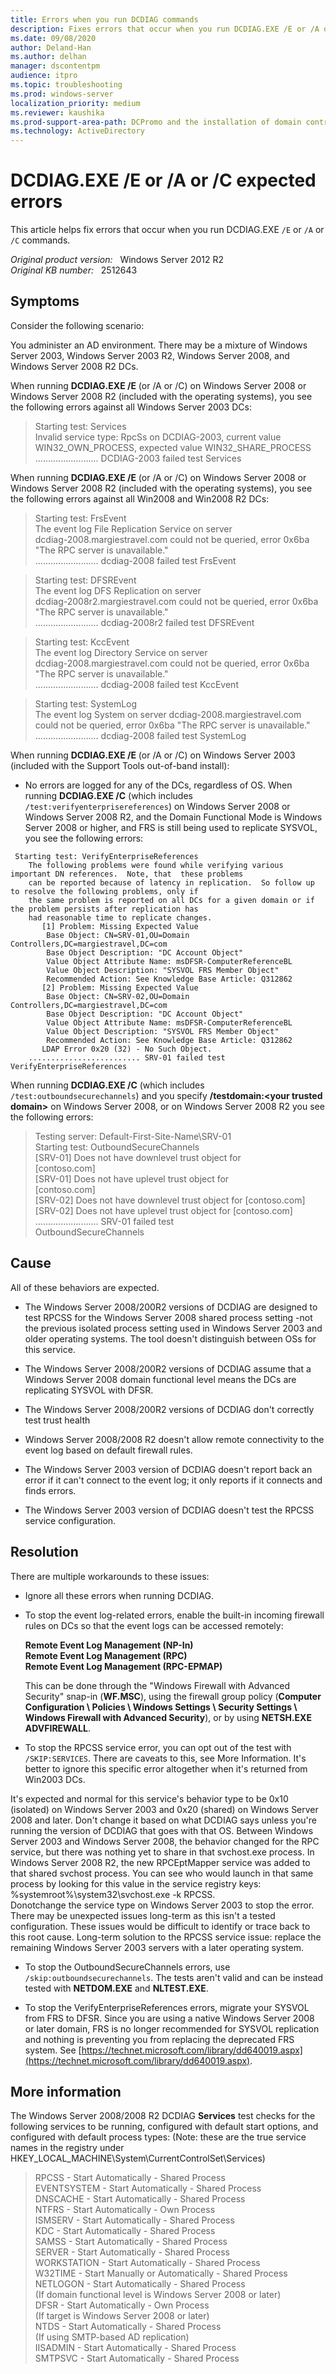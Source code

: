 ```yaml
---
title: Errors when you run DCDIAG commands
description: Fixes errors that occur when you run DCDIAG.EXE /E or /A or /C commands.
ms.date: 09/08/2020
author: Deland-Han
ms.author: delhan
manager: dscontentpm
audience: itpro
ms.topic: troubleshooting
ms.prod: windows-server
localization_priority: medium
ms.reviewer: kaushika
ms.prod-support-area-path: DCPromo and the installation of domain controllers
ms.technology: ActiveDirectory
---
```

# DCDIAG.EXE /E or /A or /C expected errors

This article helps fix errors that occur when you run DCDIAG.EXE `/E` or `/A` or `/C` commands.

_Original product version:_ &nbsp; Windows Server 2012 R2  
_Original KB number:_ &nbsp; 2512643

## Symptoms

Consider the following scenario:

You administer an AD environment. There may be a mixture of Windows Server 2003, Windows Server 2003 R2, Windows Server 2008, and Windows Server 2008 R2 DCs.

When running **DCDIAG.EXE /E** (or /A or /C) on Windows Server 2008 or Windows Server 2008 R2 (included with the operating systems), you see the following errors against all Windows Server 2003 DCs:

> Starting test: Services  
            Invalid service type: RpcSs on DCDIAG-2003, current value  
            WIN32_OWN_PROCESS, expected value WIN32_SHARE_PROCESS  
         ......................... DCDIAG-2003 failed test Services

When running **DCDIAG.EXE /E** (or /A or /C) on Windows Server 2008 or Windows Server 2008 R2 (included with the operating systems), you see the following errors against all Win2008 and Win2008 R2 DCs:

> Starting test: FrsEvent  
         The event log File Replication Service on server  
         dcdiag-2008.margiestravel.com could not be queried, error 0x6ba  
         "The RPC server is unavailable."  
         ......................... dcdiag-2008 failed test FrsEvent

> Starting test: DFSREvent  
         The event log DFS Replication on server  
         dcdiag-2008r2.margiestravel.com could not be queried, error 0x6ba  
         "The RPC server is unavailable."  
         ......................... dcdiag-2008r2 failed test DFSREvent

> Starting test: KccEvent  
         The event log Directory Service on server  
         dcdiag-2008.margiestravel.com could not be queried, error 0x6ba  
         "The RPC server is unavailable."  
         ......................... dcdiag-2008 failed test KccEvent

> Starting test: SystemLog  
         The event log System on server dcdiag-2008.margiestravel.com could not be queried, error 0x6ba "The RPC server is unavailable."  
         ......................... dcdiag-2008 failed test SystemLog  

When running **DCDIAG.EXE /E**  (or /A or /C) on Windows Server 2003 (included with the Support Tools out-of-band install):

- No errors are logged for any of the DCs, regardless of OS.
When running **DCDIAG.EXE /C** (which includes `/test:verifyenterprisereferences`) on Windows Server 2008 or Windows Server 2008 R2, and the Domain Functional Mode is Windows Server 2008 or higher, and FRS is still being used to replicate SYSVOL, you see the following errors:

```console
 Starting test: VerifyEnterpriseReferences
    The following problems were found while verifying various important DN references.  Note, that  these problems
    can be reported because of latency in replication.  So follow up to resolve the following problems, only if
    the same problem is reported on all DCs for a given domain or if  the problem persists after replication has
    had reasonable time to replicate changes.
       [1] Problem: Missing Expected Value
        Base Object: CN=SRV-01,OU=Domain Controllers,DC=margiestravel,DC=com
        Base Object Description: "DC Account Object"
        Value Object Attribute Name: msDFSR-ComputerReferenceBL
        Value Object Description: "SYSVOL FRS Member Object"
        Recommended Action: See Knowledge Base Article: Q312862
       [2] Problem: Missing Expected Value
        Base Object: CN=SRV-02,OU=Domain Controllers,DC=margiestravel,DC=com
        Base Object Description: "DC Account Object"
        Value Object Attribute Name: msDFSR-ComputerReferenceBL
        Value Object Description: "SYSVOL FRS Member Object"
        Recommended Action: See Knowledge Base Article: Q312862
       LDAP Error 0x20 (32) - No Such Object.
    ......................... SRV-01 failed test VerifyEnterpriseReferences
```

When running **DCDIAG.EXE /C** (which includes `/test:outboundsecurechannels`) and you specify **/testdomain:\<your trusted domain>** on Windows Server 2008, or on Windows Server 2008 R2 you see the following errors:

> Testing server: Default-First-Site-Name\SRV-01  
> Starting test: OutboundSecureChannels  
> [SRV-01] Does not have downlevel trust object for  
> [contoso.com]  
> [SRV-01] Does not have uplevel trust object for  
> [contoso.com]  
> [SRV-02] Does not have downlevel trust object for [contoso.com]  
> [SRV-02] Does not have uplevel trust object for [contoso.com]  
> ......................... SRV-01 failed test  
> OutboundSecureChannels

## Cause

All of these behaviors are expected.

- The Windows Server 2008/200R2 versions of DCDIAG are designed to test RPCSS for the Windows Server 2008 shared process setting -not the previous isolated process setting used in Windows Server 2003 and older operating systems. The tool doesn't distinguish between OSs for this service.

- The Windows Server 2008/200R2 versions of DCDIAG assume that a Windows Server 2008 domain functional level means the DCs are replicating SYSVOL with DFSR.

- The Windows Server 2008/200R2 versions of DCDIAG don't correctly test trust health

- Windows Server 2008/2008 R2 doesn't allow remote connectivity to the event log based on default firewall rules.

- The Windows Server 2003 version of DCDIAG doesn't report back an error if it can't connect to the event log; it only reports if it connects and finds errors.

- The Windows Server 2003 version of DCDIAG doesn't test the RPCSS service configuration.

## Resolution

There are multiple workarounds to these issues:

- Ignore all these errors when running DCDIAG.

- To stop the event log-related errors, enable the built-in incoming firewall rules on DCs so that the event logs can be accessed remotely:

     **Remote Event Log Management (NP-In)  
    Remote Event Log Management (RPC)  
    Remote Event Log Management (RPC-EPMAP)**  

    This can be done through the "Windows Firewall with Advanced Security" snap-in (**WF.MSC**), using the firewall group policy (**Computer Configuration \ Policies \ Windows Settings \ Security Settings \ Windows Firewall with Advanced Security**), or by using **NETSH.EXE ADVFIREWALL**.
- To stop the RPCSS service error, you can opt out of the test with `/SKIP:SERVICES`. There are caveats to this, see More Information. It's better to ignore this specific error altogether when it's returned from Win2003 DCs.

It's expected and normal for this service's behavior type to be 0x10 (isolated) on Windows Server 2003 and 0x20 (shared) on Windows Server 2008 and later. Don't change it based on what DCDIAG says unless you're running the version of DCDIAG that goes with that OS. Between Windows Server 2003 and Windows Server 2008, the behavior changed for the RPC service, but there was nothing yet to share in that svchost.exe process. In Windows Server 2008 R2, the new RPCEptMapper service was added to that shared svchost process. You can see who would launch in that same process by looking for this value in the service registry keys:
%systemroot%\system32\svchost.exe -k RPCSS.  
Donotchange the service type on Windows Server 2003 to stop the error. There may be unexpected issues long-term as this isn't a tested  configuration. These issues would be difficult to identify or trace back to this root cause.
Long-term solution to the RPCSS service issue: replace the remaining Windows Server 2003 servers with a later operating system.

- To stop the OutboundSecureChannels errors, use `/skip:outboundsecurechannels`. The tests aren't valid and can be instead tested with **NETDOM.EXE** and **NLTEST.EXE**.

- To stop the VerifyEnterpriseReferences errors, migrate your SYSVOL from FRS to DFSR. Since you are using a native Windows Server 2008 or later domain, FRS is no longer recommended for SYSVOL replication and nothing is preventing you from replacing the deprecated FRS system. See [https://technet.microsoft.com/library/dd640019.aspx](https://technet.microsoft.com/library/dd640019.aspx).

## More information

The Windows Server 2008/2008 R2 DCDIAG **Services** test checks for the following services to be running, configured with default start options, and configured with default process types:
(Note: these are the true service names in the registry under HKEY_LOCAL_MACHINE\System\CurrentControlSet\Services)

> RPCSS - Start Automatically - Shared Process  
EVENTSYSTEM - Start Automatically - Shared Process  
DNSCACHE - Start Automatically - Shared Process  
NTFRS - Start Automatically - Own Process  
ISMSERV - Start Automatically - Shared Process  
KDC - Start Automatically - Shared Process  
SAMSS - Start Automatically - Shared Process  
SERVER - Start Automatically - Shared Process  
WORKSTATION - Start Automatically - Shared Process  
W32TIME - Start Manually or Automatically - Shared Process  
NETLOGON - Start Automatically - Shared Process  
(If domain functional level is Windows Server 2008 or later)  
DFSR - Start Automatically - Own Process  
(If target is Windows Server 2008 or later)  
NTDS - Start Automatically - Shared Process  
(If using SMTP-based AD replication)  
IISADMIN - Start Automatically - Shared Process  
SMTPSVC - Start Automatically - Shared Process
